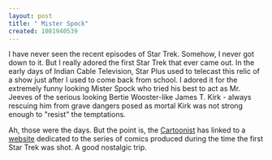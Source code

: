 ```yaml
--- 
layout: post
title: " Mister Spock"
created: 1081940539
---
```

I have never seen the recent episodes of Star  Trek. Somehow, I never got down to it. But I really adored the first Star Trek that ever came out. In the early days of Indian Cable Television, Star Plus used to telecast this relic of a show just after I used to come back from school. I adored it for the extremely funny looking Mister Spock who tried his best to act as Mr. Jeeves of the serious looking Bertie Wooster-like James T. Kirk - always rescuing him from grave dangers posed as mortal Kirk was not strong enough to "resist" the temptations.

Ah, those were the days. But the point is, the <a href="http://radio.weblogs.com/0113064/2004/04/13.html#a2458">Cartoonist</a> has linked to a <a href="http://curtdanhauser.com/Characters.html">website</a> dedicated to the series of comics produced during the time the first Star Trek was shot. A good nostalgic trip.
